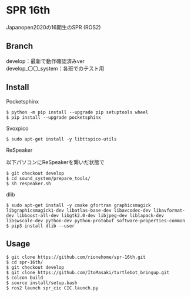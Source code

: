 SPR 16th
====

Japanopen2020の16期生のSPR (ROS2)

## Branch

develop：最新で動作確認済みver  
develop_〇〇_system：各班でのテスト用

## Install

Pocketsphinx
```
$ python -m pip install --upgrade pip setuptools wheel
$ pip install --upgrade pocketsphinx
```
Svoxpico
```
$ sudo apt-get install -y libttspico-utils
```
ReSpeaker

以下パソコンにReSpeakerを繋いだ状態で

```
$ git checkout develop 
$ cd sound_system/prepare_tools/
$ sh respeaker.sh
```
dlib
```
$ sudo apt-get install -y cmake gfortran graphicsmagick libgraphicsmagick1-dev libatlas-base-dev libavcodec-dev libavformat-dev libboost-all-dev libgtk2.0-dev libjpeg-dev liblapack-dev libswscale-dev python-dev python-protobuf software-properties-common
$ pip3 install dlib --user
```

## Usage

```
$ git clone https://github.com/rionehome/spr-16th.git  
$ cd spr-16th/  
$ git checkout develop  
$ git clone https://github.com/ItoMasaki/turtlebot_bringup.git  
$ colcon build  
$ source install/setup.bash  
$ ros2 launch spr_cic CIC.launch.py  
```

